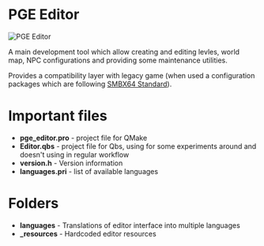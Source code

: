 # PGE Editor

![PGE Editor](https://github.com/WohlSoft/PGE-Project/blob/master/Editor/_resources/images/cat_builder/cat_builder_128.png)

A main development tool which allow creating and editing levles, world map, NPC configurations and providing some maintenance utilities.

Provides a compatibility layer with legacy game (when used a configuration packages which are following [SMBX64 Standard](http://wohlsoft.ru/pgewiki/SMBX64)).

# Important files

* **pge_editor.pro** - project file for QMake
* **Editor.qbs** - project file for Qbs, using for some experiments around and doesn't using in regular workflow
* **version.h** - Version information
* **languages.pri** - list of available languages

# Folders

* **languages** - Translations of editor interface into multiple languages
* **_resources** - Hardcoded editor resources
